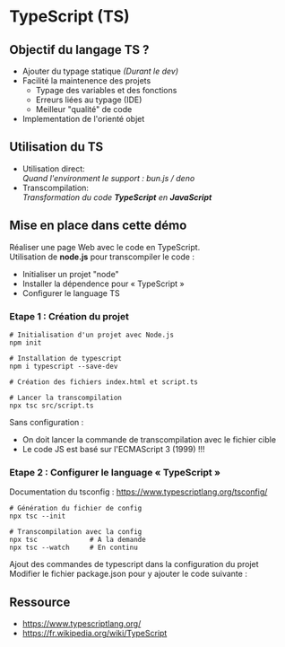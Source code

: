 # TypeScript (TS)

## Objectif du langage TS ?
- Ajouter du typage statique *(Durant le dev)*
- Facilité la maintenence des projets
  - Typage des variables et des fonctions
  - Erreurs liées au typage (IDE)
  - Meilleur "qualité" de code
- Implementation de l'orienté objet

## Utilisation du TS
- Utilisation direct: \
  *Quand l'environment le support : bun.js / deno*
- Transcompilation: \
  *Transformation du code **TypeScript** en **JavaScript***

## Mise en place dans cette démo
Réaliser une page Web avec le code en TypeScript. \
Utilisation de **node.js** pour transcompiler le code : 
 - Initialiser un projet "node"
 - Installer la dépendence pour « TypeScript »
 - Configurer le language TS

### Etape 1 : Création du projet
```
# Initialisation d'un projet avec Node.js
npm init

# Installation de typescript
npm i typescript --save-dev

# Création des fichiers index.html et script.ts

# Lancer la transcompilation
npx tsc src/script.ts
```
Sans configuration :
- On doit lancer la commande de transcompilation avec le fichier cible
- Le code JS est basé sur l'ECMAScript 3 (1999) !!!

### Etape 2 : Configurer le language « TypeScript »
Documentation du tsconfig : https://www.typescriptlang.org/tsconfig/
```
# Génération du fichier de config
npx tsc --init 

# Transcompilation avec la config
npx tsc             # A la demande
npx tsc --watch     # En continu
```

Ajout des commandes de typescript dans la configuration du projet \
Modifier le fichier package.json pour y ajouter le code suivante : 













## Ressource
- https://www.typescriptlang.org/
- https://fr.wikipedia.org/wiki/TypeScript